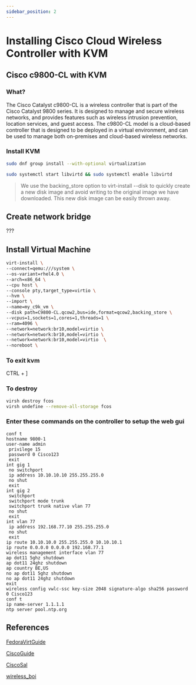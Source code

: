 ```yaml
---
sidebar_position: 2
---
```


# Installing Cisco Cloud Wireless Controller with KVM

## Cisco c9800-CL with KVM

### What?

The Cisco Catalyst c9800-CL is a wireless controller that is part of the Cisco Catalyst 9800 series. It is designed to manage and secure wireless networks, and provides features such as wireless intrusion prevention, location services, and guest access. The c9800-CL model is a cloud-based controller that is designed to be deployed in a virtual environment, and can be used to manage both on-premises and cloud-based wireless networks.

### Install KVM
``` bash
sudo dnf group install --with-optional virtualization
```

``` bash
sudo systemctl start libvirtd && sudo systemctl enable libvirtd
```

> We use the backing_store option to virt-install --disk to quickly create a new disk image and avoid writing to the original image we have downloaded. This new disk image can be easily thrown away.

## Create network bridge
???

## Install Virtual Machine
``` bash
virt-install \
--connect=qemu:///system \
--os-variant=rhel4.0 \
--arch=x86_64 \
--cpu host \
--console pty,target_type=virtio \
--hvm \
--import \
--name=my_c9k_vm \
--disk path=C9800-CL.qcow2,bus=ide,format=qcow2,backing_store \
--vcpus=1,sockets=1,cores=1,threads=1 \
--ram=4096 \
--network=network:br10,model=virtio \
--network=network:br10,model=virtio \
--network=network:br10,model=virtio  \
--noreboot \

```

### To exit kvm
CTRL + ] 

### To destroy
``` bash
virsh destroy fcos
virsh undefine --remove-all-storage fcos
```

### Enter these commands on the controller to setup the web gui

``` ios
conf t
hostname 9800-1
user-name admin
 privilege 15
 password 0 Cisco123
 exit
int gig 1
 no switchport
 ip address 10.10.10.10 255.255.255.0
 no shut
 exit
int gig 2
 switchport
 switchport mode trunk
 switchport trunk native vlan 77
 no shut
 exit
int vlan 77
 ip address 192.168.77.10 255.255.255.0
 no shut
 exit
ip route 10.10.10.0 255.255.255.0 10.10.10.1
ip route 0.0.0.0 0.0.0.0 192.168.77.1
wireless management interface vlan 77
ap dot11 5ghz shutdown 
ap dot11 24ghz shutdown 
ap country BE,US
no ap dot11 5ghz shutdown
no ap dot11 24ghz shutdown
exit
wireless config vwlc-ssc key-size 2048 signature-algo sha256 password 0 Cisco123
conf t
ip name-server 1.1.1.1
ntp server pool.ntp.org
```


## References

[FedoraVirtGuide](https://docs.fedoraproject.org/en-US/quick-docs/getting-started-with-virtualization/)

[CiscoGuide](https://www.cisco.com/c/en/us/td/docs/wireless/controller/9800/9800-cloud/installation/b-c9800-cl-install-guide/installing_the_controller_in_kvm_environment.html)

[CiscoSal](https://youtu.be/6ttSeDTODWM)

[wireless_boi](https://youtu.be/MeDwvj0LxhU)